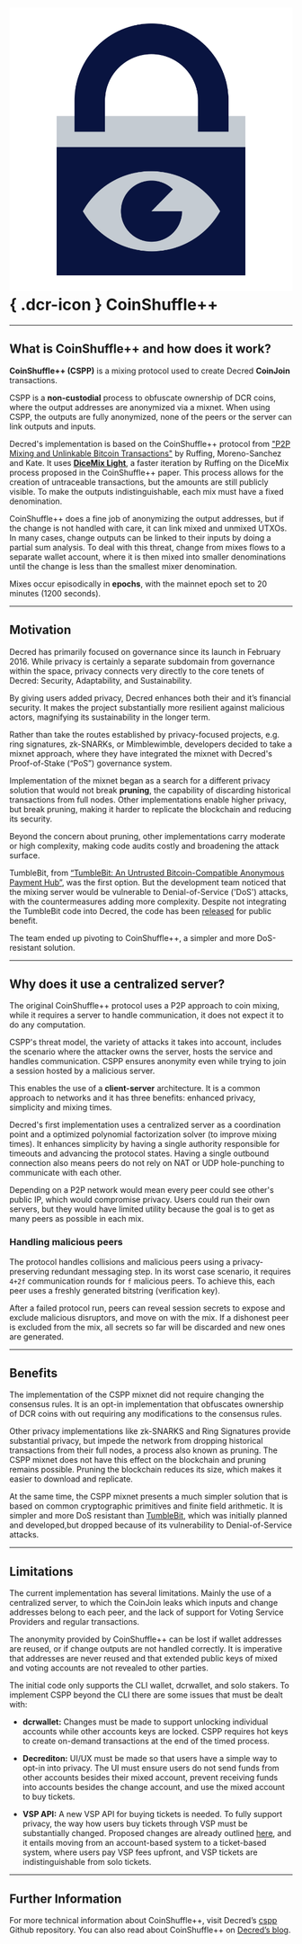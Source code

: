 # ![](../../img/dcr-icons/LockEye.svg){ .dcr-icon } CoinShuffle++

---

## What is CoinShuffle++ and how does it work?

**CoinShuffle++ (CSPP)** is a mixing protocol used to create Decred **CoinJoin** transactions.

CSPP is a **non-custodial** process to obfuscate ownership of DCR coins, where the output addresses are anonymized via a mixnet. When using CSPP, the outputs are fully anonymized, none of the peers or the server can link outputs and inputs.

Decred's implementation is based on the CoinShuffle++ protocol from ["P2P Mixing and Unlinkable Bitcoin Transactions"](https://decred.org/research/ruffing2016.pdf) by Ruffing, Moreno-Sanchez and Kate. It uses [**DiceMix Light**](https://github.com/ElementsProject/dicemix/blob/master/doc/protocol.md), a faster iteration by Ruffing on the DiceMix process proposed in the CoinShuffle++ paper. This process allows for the creation of untraceable transactions, but the amounts are still publicly visible.  To make the outputs indistinguishable, each mix must have a fixed denomination.

CoinShuffle++ does a fine job of anonymizing the output addresses, but if the change is not handled with care, it can link mixed and unmixed UTXOs. In many cases, change outputs can be linked to their inputs by doing a partial sum analysis. To deal with this threat, change from mixes flows to a separate wallet account, where it is then mixed into smaller denominations until the change is less than the smallest mixer denomination.

Mixes occur episodically in **epochs**, with the mainnet epoch set to 20 minutes (1200 seconds).

---

## Motivation

Decred has primarily focused on governance since its launch in February 2016. While privacy is certainly a separate subdomain from governance within the space, privacy connects very directly to the core tenets of Decred: Security, Adaptability, and Sustainability.

By giving users added privacy, Decred enhances both their and it’s financial security. It makes the project substantially more resilient against malicious actors, magnifying its sustainability in the longer term.

Rather than take the routes established by privacy-focused projects, e.g. ring signatures, zk-SNARKs, or Mimblewimble, developers decided to take a mixnet approach, where they have integrated the mixnet with Decred's Proof-of-Stake (“PoS”) governance system.

Implementation of the mixnet began as a search for a different privacy solution that would not break **pruning**, the capability of discarding historical transactions from full nodes. Other implementations enable higher privacy, but break pruning, making it harder to replicate the blockchain and reducing its security.

Beyond the concern about pruning, other implementations carry moderate or high complexity, making code audits costly and broadening the attack surface.

TumbleBit, from  [“TumbleBit: An Untrusted Bitcoin-Compatible Anonymous Payment Hub”](https://decred.org/research/heilman2016.pdf), was the first option. But the development team noticed that the mixing server would be vulnerable to Denial-of-Service ('DoS') attacks, with the countermeasures adding more complexity. Despite not integrating the TumbleBit code into Decred, the code has been [released](https://github.com/decred/tumblebit) for public benefit.

The team ended up pivoting to CoinShuffle++, a simpler and more DoS-resistant solution.

---

## Why does it use a centralized server?

The original CoinShuffle++ protocol uses a P2P approach to coin mixing, while it requires a server to handle communication, it does not expect it to do any computation. 

CSPP's threat model, the variety of attacks it takes into account, includes the scenario where the attacker owns the server, hosts the service and handles communication. CSPP ensures anonymity even while trying to join a session hosted by a malicious server. 

This enables the use of a **client-server** architecture. It is a common approach to networks and it has three benefits: enhanced privacy, simplicity and mixing times.

Decred's first implementation uses a centralized server as a coordination point and a optimized polynomial factorization solver (to improve mixing times). It enhances simplicity by having a single authority responsible for timeouts and advancing the protocol states.  Having a single outbound connection also means peers do not rely on NAT or UDP hole-punching to communicate with each other.

Depending on a P2P network would mean every peer could see other's public IP, which would compromise privacy. Users could run their own servers, but they would have limited utility because the goal is to get as many peers as possible in each mix.

### Handling malicious peers

The protocol handles collisions and malicious peers using a privacy-preserving redundant messaging step. In its worst case scenario, it requires `4+2f` communication rounds for `f` malicious peers. To achieve this, each peer uses a freshly generated bitstring (verification key).

After a failed protocol run, peers can reveal session secrets to expose and exclude malicious disruptors, and move on with the mix. If a dishonest peer is excluded from the mix, all secrets so far will be discarded and new ones are generated.

---

## Benefits

The implementation of the CSPP mixnet did not require changing the consensus rules. It is an opt-in implementation that  obfuscates ownership of DCR coins with out requiring any modifications to the consensus rules.

Other privacy implementations like zk-SNARKS and Ring Signatures provide substantial privacy, but impede the network from dropping historical transactions from their full nodes, a process also known as pruning. The CSPP mixnet does not have this effect on the blockchain and pruning remains possible. Pruning the blockchain reduces its size, which makes it easier to download and replicate.

At the same time, the CSPP mixnet presents a much simpler solution that is based on common cryptographic primitives and finite field arithmetic. It is simpler and more DoS resistant than [TumbleBit](https://decred.org/research/heilman2016.pdf), which was initially planned and developed,but dropped because of its vulnerability to Denial-of-Service attacks.

---

## Limitations

The current implementation has several limitations. Mainly the use of a centralized server, to which the CoinJoin leaks which inputs and change addresses belong to each peer, and the lack of support for Voting Service Providers and regular transactions.

The anonymity provided by CoinShuffle++ can be lost if wallet addresses  are reused, or if change outputs are not handled correctly. It is imperative that addresses are never reused and that extended public keys of mixed and voting accounts are not revealed to other parties.

The initial code only supports the CLI wallet, dcrwallet, and solo stakers. To implement CSPP beyond the CLI there are some issues that must be dealt with:

  + **dcrwallet:** Changes must be made to support unlocking individual accounts while other accounts keys are locked. CSPP requires hot keys to create on-demand transactions at the end of the timed process.

  + **Decrediton:** UI/UX must be made so that users have a simple way to opt-in into privacy. The UI must ensure users do not send funds from other accounts besides their mixed account, prevent receiving funds into accounts besides the change account, and use the mixed account to buy tickets.

  + **VSP API:** A new VSP API for buying tickets is needed. To fully support privacy, the way how users buy tickets through VSP must be substantially changed. Proposed changes are already outlined [here](https://github.com/decred/dcrstakepool/issues/574), and it entails moving from an account-based system to a ticket-based system, where users pay VSP fees upfront, and VSP tickets are indistinguishable from solo tickets.

---

## Further Information

For more technical information about CoinShuffle++, visit Decred’s [cspp](https://github.com/decred/cspp) Github repository. You can also read about CoinShuffle++ on [Decred’s blog](https://blog.decred.org/2019/08/28/Iterating-Privacy/).
